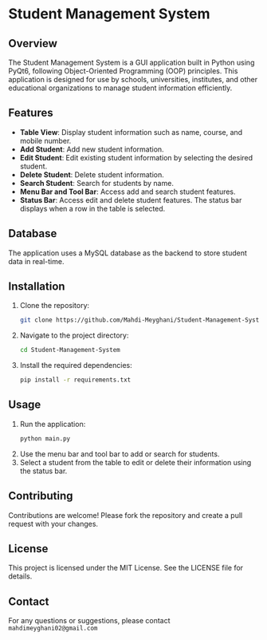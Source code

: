 # Student Management System

## Overview
The Student Management System is a GUI application built in Python using PyQt6, following Object-Oriented Programming (OOP) principles. This application is designed for use by schools, universities, institutes, and other educational organizations to manage student information efficiently.

## Features
- **Table View**: Display student information such as name, course, and mobile number.
- **Add Student**: Add new student information.
- **Edit Student**: Edit existing student information by selecting the desired student.
- **Delete Student**: Delete student information.
- **Search Student**: Search for students by name.
- **Menu Bar and Tool Bar**: Access add and search student features.
- **Status Bar**: Access edit and delete student features. The status bar displays when a row in the table is selected.

## Database
The application uses a MySQL database as the backend to store student data in real-time.

## Installation
1. Clone the repository:
    ```bash
    git clone https://github.com/Mahdi-Meyghani/Student-Management-System.git
    ```
2. Navigate to the project directory:
    ```bash
    cd Student-Management-System
    ```
3. Install the required dependencies:
    ```bash
    pip install -r requirements.txt
    ```

## Usage
1. Run the application:
    ```bash
    python main.py
    ```
2. Use the menu bar and tool bar to add or search for students.
3. Select a student from the table to edit or delete their information using the status bar.

## Contributing
Contributions are welcome! Please fork the repository and create a pull request with your changes.

## License
This project is licensed under the MIT License. See the LICENSE file for details.

## Contact
For any questions or suggestions, please contact ```mahdimeyghani02@gmail.com```

